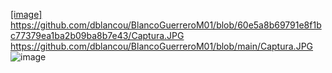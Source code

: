
[[image] https://github.com/dblancou/BlancoGuerreroM01/blob/60e5a8b69791e8f1bc77379ea1ba2b09ba8b7e43/Captura.JPG
](https://github.com/dblancou/BlancoGuerreroM01/blob/main/Captura.JPG)https://github.com/dblancou/BlancoGuerreroM01/blob/main/Captura.JPG
![image](https://github.com/dblancou/BlancoGuerreroM01/assets/120335497/61eea063-e5b3-4681-986c-b32f6a5c0bfb)

